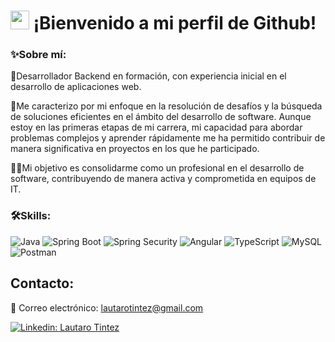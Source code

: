<h1><img src = "https://raw.githubusercontent.com/MartinHeinz/MartinHeinz/master/wave.gif" width = 30px> ¡Bienvenido a mi perfil de Github!</h1>

### ✨Sobre mí:
🚀Desarrollador Backend en formación, con experiencia inicial en el desarrollo de aplicaciones web.

🧠Me caracterizo por mi enfoque en la resolución de desafíos y la búsqueda de soluciones eficientes en el ámbito del desarrollo de software. Aunque estoy en las primeras etapas de mi carrera, mi capacidad para abordar problemas complejos y aprender rápidamente me ha permitido contribuir de manera significativa en proyectos en los que he participado.

👨‍🏭Mi objetivo es consolidarme como un profesional en el desarrollo de software, contribuyendo de manera activa y comprometida en equipos de IT.

### 🛠️Skills:
![Java](https://img.shields.io/badge/Java-ED8B00?style=for-the-badge&logo=openjdk&logoColor=white)
![Spring Boot](https://img.shields.io/badge/Spring%20Boot-6DB33F?style=for-the-badge&logo=spring&logoColor=white)
![Spring Security](https://img.shields.io/badge/Spring%20Security-00AA55?style=for-the-badge&logo=springsecurity&logoColor=white)
![Angular](https://img.shields.io/badge/Angular-DD0031?style=for-the-badge&logo=angular&logoColor=white)
![TypeScript](https://img.shields.io/badge/TypeScript-007ACC?style=for-the-badge&logo=typescript&logoColor=white)
![MySQL](https://img.shields.io/badge/-MySQL-4479A1?style=for-the-badge&logo=mysql&labelColor=4479A1&logoColor=FFF)
![Postman](https://img.shields.io/badge/Postman-FF6C37?style=for-the-badge&logo=postman&logoColor=white)





## Contacto:

📩 Correo electrónico: lautarotintez@gmail.com

[![Linkedin: Lautaro Tintez](https://img.shields.io/badge/-Lautaro%20Tintez-blue?style=flat-square&logo=Linkedin&logoColor=white&link=https://www.linkedin.com/in/lautarotintez/)](https://www.linkedin.com/in/lautarotintez/)


<!---
LautaroTnz/LautaroTnz is a ✨ special ✨ repository because its `README.md` (this file) appears on your GitHub profile.
You can click the Preview link to take a look at your changes.
--->
